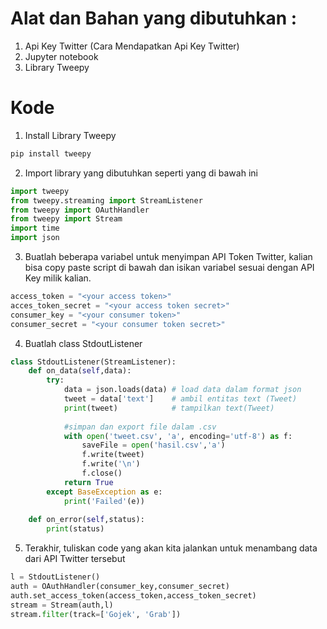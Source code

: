 # Alat dan Bahan yang dibutuhkan :
1. Api Key Twitter (Cara Mendapatkan Api Key Twitter) 
2. Jupyter notebook
3. Library Tweepy

# Kode

1. Install Library Tweepy


```python
pip install tweepy
```

2. Import library yang dibutuhkan seperti yang di bawah ini


```python
import tweepy
from tweepy.streaming import StreamListener
from tweepy import OAuthHandler
from tweepy import Stream
import time
import json
```

3. Buatlah beberapa variabel untuk menyimpan API Token Twitter, kalian bisa copy paste script di bawah dan isikan variabel sesuai dengan API Key milik kalian.


```python
access_token = "<your access token>"
acces_token_secret = "<your access token secret>"
consumer_key = "<your consumer token>"
consumer_secret = "<your consumer token secret>"
```

4. Buatlah class StdoutListener


```python
class StdoutListener(StreamListener):
    def on_data(self,data):
        try:
            data = json.loads(data) # load data dalam format json
            tweet = data['text']    # ambil entitas text (Tweet)
            print(tweet)            # tampilkan text(Tweet)
            
            #simpan dan export file dalam .csv
            with open('tweet.csv', 'a', encoding='utf-8') as f:
                saveFile = open('hasil.csv','a')
                f.write(tweet)
                f.write('\n')
                f.close()
            return True
        except BaseException as e:
            print('Failed'(e))
   
    def on_error(self,status):
        print(status)
```

5. Terakhir, tuliskan code yang akan kita jalankan untuk menambang data dari API Twitter tersebut


```python
l = StdoutListener()
auth = OAuthHandler(consumer_key,consumer_secret)
auth.set_access_token(access_token,access_token_secret)
stream = Stream(auth,l)
stream.filter(track=['Gojek', 'Grab'])
```
